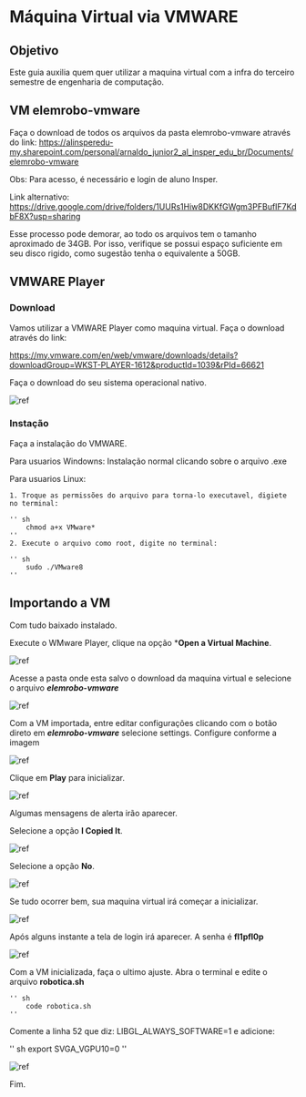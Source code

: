 # Máquina Virtual via VMWARE

## Objetivo

Este guia auxilia quem quer utilizar a maquina virtual com a infra do terceiro semestre de engenharia de computação.


## VM elemrobo-vmware


Faça o download de todos os arquivos da pasta elemrobo-vmware através do link:
https://alinsperedu-my.sharepoint.com/personal/arnaldo_junior2_al_insper_edu_br/Documents/elemrobo-vmware

Obs: Para acesso, é necessário e login de aluno Insper.

Link alternativo: https://drive.google.com/drive/folders/1UURs1Hiw8DKKfGWgm3PFBufIF7KdbF8X?usp=sharing

Esse processo pode demorar, ao todo os arquivos tem o tamanho aproximado de 34GB. Por isso, verifique se possui espaço suficiente em seu disco rigido, como sugestão tenha o equivalente a 50GB. 



## VMWARE Player

### Download
Vamos utilizar a VMWARE Player como maquina virtual. Faça o download através do link: 

https://my.vmware.com/en/web/vmware/downloads/details?downloadGroup=WKST-PLAYER-1612&productId=1039&rPId=66621

Faça o download do seu sistema operacional nativo.

![ref](img/img1.png)

### Instação

Faça a instalação do VMWARE. 

Para usuarios Windowns: Instalação normal clicando sobre o arquivo .exe

Para usuarios Linux:

    1. Troque as permissões do arquivo para torna-lo executavel, digiete no terminal: 

    '' sh
        chmod a+x VMware*
    ''
    2. Execute o arquivo como root, digite no terminal:

    '' sh
        sudo ./VMware8
    ''

## Importando a VM

Com tudo baixado instalado. 

Execute o WMware Player, clique na opção ***Open a Virtual Machine**.

![ref](img/img2.png)


Acesse a pasta onde esta salvo o download da maquina virtual e selecione o arquivo ***elemrobo-vmware***

![ref](img/img3.png)

Com a VM importada, entre editar configurações clicando com o botão direto em ***elemrobo-vmware*** selecione settings. Configure conforme a imagem  

![ref](img/img10.png)

Clique em **Play** para inicializar. 

![ref](img/img5.png)

Algumas mensagens de alerta irão aparecer. 

Selecione a opção **I Copied It**. 

![ref](img/img6.png)

Selecione a opção **No**. 

![ref](img/img7.png)

Se tudo ocorrer bem, sua maquina virtual irá começar a inicializar.

![ref](img/img8.png)


Após alguns instante a tela de login irá aparecer. A senha é **fl1pfl0p**

![ref](img/img9.png)

Com a VM inicializada, faça o ultimo ajuste. Abra o terminal e edite o arquivo **robotica.sh**

    '' sh
        code robotica.sh
    ''
Comente a linha 52 que diz: LIBGL_ALWAYS_SOFTWARE=1 e adicione:
   
   '' sh
        export SVGA_VGPU10=0
    ''

![ref](img/img11.jpeg)

Fim.
